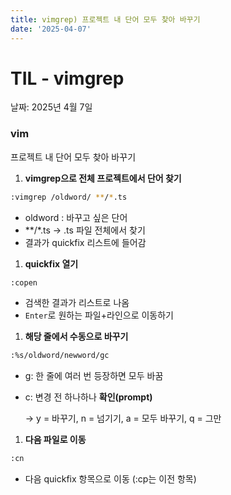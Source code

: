 ```yaml
---
title: vimgrep) 프로젝트 내 단어 모두 찾아 바꾸기
date: '2025-04-07'
---
```


# TIL - vimgrep

날짜: 2025년 4월 7일

### vim

프로젝트 내 단어 모두 찾아 바꾸기

1. **vimgrep으로 전체 프로젝트에서 단어 찾기**

```bash
:vimgrep /oldword/ **/*.ts
```

- oldword : 바꾸고 싶은 단어
- **/*.ts → .ts 파일 전체에서 찾기
- 결과가 quickfix 리스트에 들어감

1. **quickfix 열기**

```bash
:copen
```

- 검색한 결과가 리스트로 나옴
- `Enter`로 원하는 파일+라인으로 이동하기

1. **해당 줄에서 수동으로 바꾸기**

```bash
:%s/oldword/newword/gc
```

- g: 한 줄에 여러 번 등장하면 모두 바꿈
- c: 변경 전 하나하나 **확인(prompt)**
    
    → y = 바꾸기, n = 넘기기, a = 모두 바꾸기, q = 그만
    

1. **다음 파일로 이동**

```bash
:cn
```

- 다음 quickfix 항목으로 이동 (:cp는 이전 항목)
